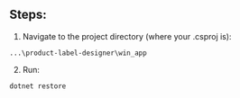 ## Steps:

1. Navigate to the project directory (where your .csproj is):
```
...\product-label-designer\win_app
```

2. Run:
```
dotnet restore
```
